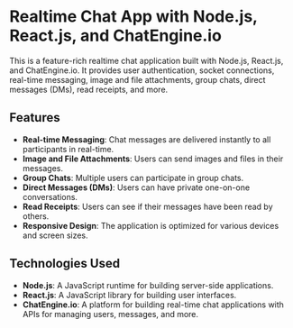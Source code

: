 # Realtime Chat App with Node.js, React.js, and ChatEngine.io

This is a feature-rich realtime chat application built with Node.js, React.js, and ChatEngine.io. It provides user authentication, socket connections, real-time messaging, image and file attachments, group chats, direct messages (DMs), read receipts, and more.

## Features

- **Real-time Messaging**: Chat messages are delivered instantly to all participants in real-time.
- **Image and File Attachments**: Users can send images and files in their messages.
- **Group Chats**: Multiple users can participate in group chats.
- **Direct Messages (DMs)**: Users can have private one-on-one conversations.
- **Read Receipts**: Users can see if their messages have been read by others.
- **Responsive Design**: The application is optimized for various devices and screen sizes.

## Technologies Used

- **Node.js**: A JavaScript runtime for building server-side applications.
- **React.js**: A JavaScript library for building user interfaces.
- **ChatEngine.io**: A platform for building real-time chat applications with APIs for managing users, messages, and more.
